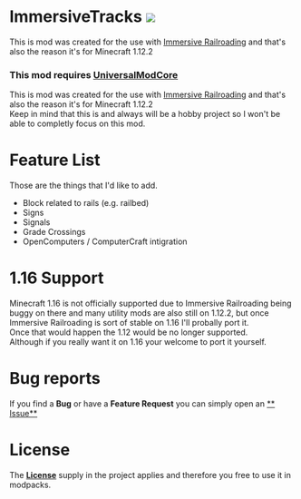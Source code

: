 # ImmersiveTracks <a href="https://www.curseforge.com/minecraft/mc-mods/immersive-tracks"><img src="http://cf.way2muchnoise.eu/versions/For%20Minecraft_479645_all.svg"/><a/>

This is mod was created for the use
with [Immersive Railroading](https://github.com/TeamOpenIndustry/ImmersiveRailroading "Immersive Railroading") and that's also the reason
it's for Minecraft 1.12.2 <br >

### This mod requires [UniversalModCore](https://www.curseforge.com/minecraft/mc-mods/universal-mod-core)

This is mod was created for the use
with [Immersive Railroading](https://github.com/TeamOpenIndustry/ImmersiveRailroading "Immersive Railroading") and that's also the reason
it's for Minecraft 1.12.2 <br >
Keep in mind that this is and always will be a hobby project so I won't be able to completly focus on this mod.

# Feature List

Those are the things that I'd like to add. <br />

* Block related to rails (e.g. railbed)
* Signs
* Signals
* Grade Crossings
* OpenComputers / ComputerCraft intigration

# 1.16 Support

Minecraft 1.16 is not officially supported due to Immersive Railroading being buggy on there and many utility mods are also still on 1.12.2,
but once Immersive Railroading is sort of stable on 1.16 I'll probally port it. <br />
Once that would happen the 1.12 would be no longer supported. <br />
Although if you really want it on 1.16 your welcome to port it yourself.

# Bug reports

If you find a **Bug** or have a **Feature Request** you can simply open an [**
Issue**](https://github.com/psyGamer/cQualizer/issues/new/choose "Open an Issue")

# License

The [**License**](https://github.com/psyGamer/ImmersiveTracks/blob/master/LICENSE "MIT License") supply in the project applies and therefore
you free to use it in modpacks.
